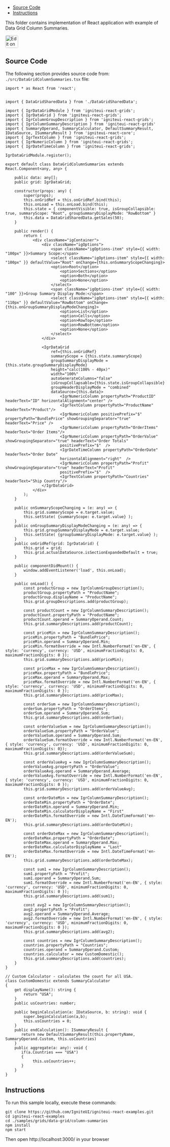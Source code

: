 <!-- NOTE: do not change this file because it will be auto re-generated from template file: -->
<!-- https://github.com/IgniteUI/igniteui-react-examples/tree/master/templates/sample/ReadMe.md -->

<!-- ## Table of Contents -->
<!-- - [Sample Preview](#Sample-Preview) -->
- [Source Code](#Source-Code)
- [Instructions](#Instructions)

This folder contains implementation of React application with example of Data Grid Column Summaries.
<!-- in the Data Grid component -->
<!-- [Data Grid](https://infragistics.com/Reactsite/components/data-grid.html) -->

<html lang="en" xmlns="http://www.w3.org/1999/xhtml">
    <body>
        <a target="_blank" href="https://codesandbox.io/s/github/IgniteUI/igniteui-react-examples/tree/master/samples/grids/data-grid/column-summaries?fontsize=14&hidenavigation=1&theme=dark&view=preview&file=/src/DataGridColumnSummaries.tsx" rel="noopener noreferrer">
            <img height="40px" style="border-radius: 0.25rem" alt="Edit on CodeSandbox" src="https://static.infragistics.com/xplatform/images/sandbox/code.png"/>
        </a>
        <!-- <a target="_blank"
href="https://codesandbox.io/s/github/IgniteUI/igniteui-react-examples/tree/master/samples/maps/geo-map/binding-csv-points?fontsize=14&hidenavigation=1&theme=dark&view=preview">
            <img alt="Edit Sample" src="https://codesandbox.io/static/img/play-codesandbox.svg"/>
        </a> -->
        <!-- <a target="_blank" style="margin-left: 0.5rem"
href="https://codesandbox.io/embed/github/IgniteUI/igniteui-react-examples/tree/master/samples/grids/data-grid/column-summaries?fontsize=14&hidenavigation=1&theme=dark&view=preview&file=/src/DataGridColumnSummaries.tsx">
            <img height="40px" style="border-radius: 5px" alt="View on CodeSandbox" src="https://static.infragistics.com/xplatform/images/sandbox/view.png"/>
        </a> -->
        <!-- <a target="_blank"
href="https://codesandbox.io/embed/github/IgniteUI/igniteui-react-examples/tree/master/samples/maps/geo-map/binding-csv-points?fontsize=14&hidenavigation=1&theme=dark&view=preview">
            <img alt="View on CodeSandbox" src="https://static.infragistics.com/xplatform/images/sandbox/view.png"/>
        </a>
https://codesandbox.io/embed/react-treemap-overview-rtb45
https://codesandbox.io/static/img/play-codesandbox.svg
https://codesandbox.io/embed/react-treemap-overview-rtb45?view=browser -->
    </body>
</html>

<!-- ## Sample Preview -->

<!-- <iframe
  src="https://codesandbox.io/embed/github/IgniteUI/igniteui-react-examples/tree/master/samples/grids/data-grid/column-summaries?fontsize=14&hidenavigation=1&theme=dark&view=preview&file=/src/DataGridColumnSummaries.tsx"
  style="width:100%; height:400px; border:0; border-radius: 4px; overflow:hidden;"
  allow="accelerometer; ambient-light-sensor; camera; encrypted-media; geolocation; gyroscope; hid; microphone; midi; payment; usb; vr"
  sandbox="allow-forms allow-modals allow-popups allow-presentation allow-same-origin allow-scripts"
></iframe> -->

## Source Code

The following section provides source code from:
`./src/DataGridColumnSummaries.tsx` file:

```tsx
import * as React from 'react';


import { DataGridSharedData } from './DataGridSharedData';

import { IgrDataGridModule } from 'igniteui-react-grids';
import { IgrDataGrid } from 'igniteui-react-grids';
import { IgrColumnGroupDescription } from 'igniteui-react-grids';
import { IgrColumnSummaryDescription } from 'igniteui-react-grids'
import { SummaryOperand, SummaryCalculator, DefaultSummaryResult, IDataSource, ISummaryResult } from 'igniteui-react-core';
import { IgrTextColumn } from 'igniteui-react-grids';
import { IgrNumericColumn } from 'igniteui-react-grids';
import { IgrDateTimeColumn } from 'igniteui-react-grids';

IgrDataGridModule.register();

export default class DataGridColumnSummaries extends React.Component<any, any> {

    public data: any[];
    public grid: IgrDataGrid;

    constructor(props: any) {
        super(props);
        this.onGridRef = this.onGridRef.bind(this);
        this.onLoad = this.onLoad.bind(this);
        this.state = { componentVisible: true, isGroupCollapsible: true, summaryScope: "Root", groupSummaryDisplayMode: "RowBottom" }
        this.data = DataGridSharedData.getSales(50);
    }

    public render() {
        return (
            <div className="igContainer">
                <div className="igOptions">
                    <span className="igOptions-item" style={{ width: "100px" }}>Summary Scope:</span>
                    <select className="igOptions-item" style={{ width: "100px" }} defaultValue="Root" onChange={this.onSummaryScopeChanging}>
                    <option>Root</option>
                        <option>Sections</option>
                        <option>Both</option>
                        <option>None</option>
                    </select>
                    <span className="igOptions-item" style={{ width: "100" }}>Group Summary Display Mode:</span>
                    <select className="igOptions-item" style={{ width: "110px" }} defaultValue="RowBottom" onChange={this.onGroupSummaryDisplayModeChanging}>
                        <option>List</option>
                        <option>Cells</option>
                        <option>RowTop</option>
                        <option>RowBottom</option>
                        <option>None</option>
                    </select>
                </div>

                <IgrDataGrid
                    ref={this.onGridRef}
                    summaryScope = {this.state.summaryScope}
                    groupSummaryDisplayMode = {this.state.groupSummaryDisplayMode}
                    height="calc(100% - 40px)"
                    width="100%"
                    autoGenerateColumns="false"
                    isGroupCollapsable={this.state.isGroupCollapsible}
                    groupHeaderDisplayMode = "combined"
                    dataSource={this.data}>
                        <IgrNumericColumn propertyPath="ProductID" headerText="ID" horizontalAlignment="center" />
                        <IgrTextColumn propertyPath="ProductName" headerText="Product"/>
                        <IgrNumericColumn positivePrefix="$" propertyPath="BundlePrice" showGroupingSeparator="true" headerText="Price" />
                        <IgrNumericColumn propertyPath="OrderItems" headerText="Order Items"/>
                        <IgrNumericColumn propertyPath="OrderValue" showGroupingSeparator="true" headerText="Order Totals"
                        positivePrefix="$"  />
                        <IgrDateTimeColumn propertyPath="OrderDate" headerText="Order Date"
                        horizontalAlignment="right"  />
                        <IgrNumericColumn propertyPath="Profit" showGroupingSeparator="true" headerText="Profit"
                        positivePrefix="$"  />
                        <IgrTextColumn propertyPath="Countries" headerText="Ship Country"/>
                </IgrDataGrid>
            </div>
        );
    }

    public onSummaryScopeChanging = (e: any) => {
        this.grid.summaryScope = e.target.value;
        this.setState( {summaryScope: e.target.value} );
    }
    public onGroupSummaryDisplayModeChanging = (e: any) => {
        this.grid.groupSummaryDisplayMode = e.target.value;
        this.setState( {groupSummaryDisplayMode: e.target.value} );
    }
    public onGridRef(grid: IgrDataGrid) {
        this.grid = grid;
        this.grid.actualDataSource.isSectionExpandedDefault = true;
    }

    public componentDidMount() {
        window.addEventListener('load', this.onLoad);
    }

    public onLoad() {
        const productGroup = new IgrColumnGroupDescription();
        productGroup.propertyPath = "ProductName";
        productGroup.displayName = "ProductName";
        this.grid.groupDescriptions.add(productGroup);

        const productCount = new IgrColumnSummaryDescription();
        productCount.propertyPath = "ProductName";
        productCount.operand = SummaryOperand.Count;
        this.grid.summaryDescriptions.add(productCount);

        const priceMin = new IgrColumnSummaryDescription();
        priceMin.propertyPath = "BundlePrice";
        priceMin.operand = SummaryOperand.Min;
        priceMin.formatOverride = new Intl.NumberFormat('en-EN', { style: 'currency', currency: 'USD', minimumFractionDigits: 0, maximumFractionDigits: 0 });
        this.grid.summaryDescriptions.add(priceMin);

        const priceMax = new IgrColumnSummaryDescription();
        priceMax.propertyPath = "BundlePrice";
        priceMax.operand = SummaryOperand.Max;
        priceMax.formatOverride = new Intl.NumberFormat('en-EN', { style: 'currency', currency: 'USD', minimumFractionDigits: 0, maximumFractionDigits: 0 });
        this.grid.summaryDescriptions.add(priceMax);

        const orderSum = new IgrColumnSummaryDescription();
        orderSum.propertyPath = "OrderItems";
        orderSum.operand = SummaryOperand.Sum;
        this.grid.summaryDescriptions.add(orderSum);

        const orderValueSum = new IgrColumnSummaryDescription();
        orderValueSum.propertyPath = "OrderValue";
        orderValueSum.operand = SummaryOperand.Sum;
        orderValueSum.formatOverride = new Intl.NumberFormat('en-EN', { style: 'currency', currency: 'USD', minimumFractionDigits: 0, maximumFractionDigits: 0});
        this.grid.summaryDescriptions.add(orderValueSum);

        const orderValueAvg = new IgrColumnSummaryDescription();
        orderValueAvg.propertyPath = "OrderValue";
        orderValueAvg.operand = SummaryOperand.Average;
        orderValueAvg.formatOverride = new Intl.NumberFormat('en-EN', { style: 'currency', currency: 'USD', minimumFractionDigits: 0, maximumFractionDigits: 0 });
        this.grid.summaryDescriptions.add(orderValueAvg);

        const orderDateMin = new IgrColumnSummaryDescription();
        orderDateMin.propertyPath = "OrderDate";
        orderDateMin.operand = SummaryOperand.Min;
        orderDateMin.calculatorDisplayName = "First"
        orderDateMin.formatOverride = new Intl.DateTimeFormat('en-EN');
        this.grid.summaryDescriptions.add(orderDateMin);

        const orderDateMax = new IgrColumnSummaryDescription();
        orderDateMax.propertyPath = "OrderDate";
        orderDateMax.operand = SummaryOperand.Max;
        orderDateMax.calculatorDisplayName = "Last"
        orderDateMax.formatOverride = new Intl.DateTimeFormat('en-EN');
        this.grid.summaryDescriptions.add(orderDateMax);

        const sum1 = new IgrColumnSummaryDescription();
        sum1.propertyPath = "Profit";
        sum1.operand = SummaryOperand.Sum;
        sum1.formatOverride = new Intl.NumberFormat('en-EN', { style: 'currency', currency: 'USD', minimumFractionDigits: 0, maximumFractionDigits: 0 });
        this.grid.summaryDescriptions.add(sum1);

        const avg2 = new IgrColumnSummaryDescription();
        avg2.propertyPath = "Profit";
        avg2.operand = SummaryOperand.Average;
        avg2.formatOverride = new Intl.NumberFormat('en-EN', { style: 'currency', currency: 'USD', minimumFractionDigits: 0, maximumFractionDigits: 0 });
        this.grid.summaryDescriptions.add(avg2);

        const countries = new IgrColumnSummaryDescription();
        countries.propertyPath = "Countries";
        countries.operand = SummaryOperand.Custom;
        countries.calculator = new CustomDomestic();
        this.grid.summaryDescriptions.add(countries);
    }
}

// Custom Calculator - calculates the count for all USA.
class CustomDomestic extends SummaryCalculator
{
    get displayName(): string {
        return "USA";
    }
    public usCountries: number;

    public beginCalculation(a: IDataSource, b: string): void {
        super.beginCalculation(a,b);
        this.usCountries = 0;
    }
    public endCalculation(): ISummaryResult {
       return new DefaultSummaryResult(this.propertyName, SummaryOperand.Custom, this.usCountries)
    }
    public aggregate(a: any): void {
       if(a.Countries === "USA")
       {
            this.usCountries++;
       }
    }
}

```

## Instructions
To run this sample locally, execute these commands:

```
git clone https://github.com/IgniteUI/igniteui-react-examples.git
cd igniteui-react-examples
cd ./samples/grids/data-grid/column-summaries
npm install
npm start

```

Then open http://localhost:3000/ in your browser

